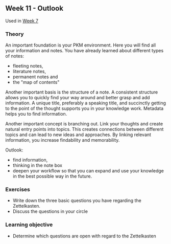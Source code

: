 ## Week 11 - Outlook

Used in [Week 7](2-1-Woche-7.md)

### Theory
An important foundation is your PKM environment. Here you will find all your information and notes. You have already learned about different types of notes:

- fleeting notes,
- literature notes,
- permanent notes and
- the "map of contents"

Another important basis is the structure of a note. A consistent structure allows you to quickly find your way around and better grasp and add information. A unique title, preferably a speaking title, and succinctly getting to the point of the thought supports you in your knowledge work. Metadata helps you to find information.

Another important concept is branching out. Link your thoughts and create natural entry points into topics. This creates connections between different topics and can lead to new ideas and approaches. By linking relevant information, you increase findability and memorability.

Outlook:

- find information,
- thinking in the note box
- deepen your workflow so that you can expand and use your knowledge in the best possible way in the future.

### Exercises
- Write down the three basic questions you have regarding the Zettelkasten.
- Discuss the questions in your circle

### Learning objective
- Determine which questions are open with regard to the Zettelkasten
<script src="https://giscus.app/client.js"
        data-repo="cogneon/lernos-zettelkasten"
        data-repo-id="R_kgDOI5YY1w"
        data-category="Announcements"
        data-category-id="DIC_kwDOI5YY184CUTx3"
        data-mapping="pathname"
        data-strict="0"
        data-reactions-enabled="1"
        data-emit-metadata="0"
        data-input-position="bottom"
        data-theme="light"
        data-lang="en"
        crossorigin="anonymous"
        async>
</script>
